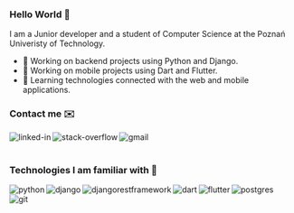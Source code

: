 ### Hello World 👋
I am a Junior developer and a student of Computer Science at the Poznań Univeristy of Technology.
- 🔭 Working on backend projects using Python and Django.
- 🚀 Working on mobile projects using Dart and Flutter.
- 🌱 Learning technologies connected with the web and mobile applications.

### Contact me ✉️
[<img align="left" alt="linked-in" src="https://img.shields.io/badge/linkedin-%230077B5.svg?&style=for-the-badge&logo=linkedin&logoColor=white" />](https://www.linkedin.com/in/andrzej-kapczynski/)[<img align="left" alt="stack-overflow" src="https://img.shields.io/badge/stack%20overflow-FE7A16?logo=stack-overflow&logoColor=white&style=for-the-badge" />](https://stackoverflow.com/users/16608706/andrzej-kapczyński)[<img align="left" alt="gmail" src="https://img.shields.io/badge/Gmail-white?style=for-the-badge&logo=gmail" />](mailto:andrzej.kapczynski21@gmail.com)<br>
<br>

### Technologies I am familiar with 🦾
<img align="left" alt="python" src="https://img.shields.io/badge/python-%2361DAFB?style=for-the-badge&logo=python" /><img align="left" alt="django" src="https://img.shields.io/badge/django-darkgreen?style=for-the-badge&logo=django" /><img align="left" alt="djangorestframework" src="https://img.shields.io/badge/drf-%23ff0000.svg?&style=for-the-badge&logo=django&logoColor=white" /><img align="left" alt="dart" src="https://img.shields.io/badge/dart-%23000066.svg?&style=for-the-badge&logo=dart&logoColor=white" /><img align="left" alt="flutter" src="https://img.shields.io/badge/flutter-darkblue?style=for-the-badge&logo=flutter" /><img align="left" alt="postgres" src="https://img.shields.io/badge/postgres-%23316192.svg?&style=for-the-badge&logo=postgresql&logoColor=white" /><img align="left" alt="git" src="https://img.shields.io/badge/git-gold?style=for-the-badge&logo=git" /><br>
<br>
